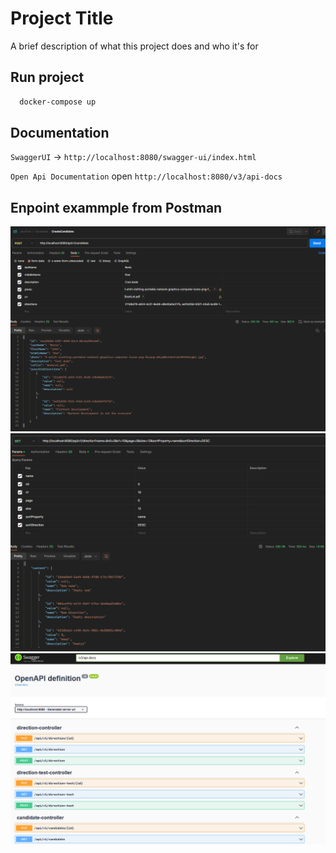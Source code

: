 
# Project Title

A brief description of what this project does and who it's for




## Run project

```bash
  docker-compose up

```
    
## Documentation

`SwaggerUI` ->  `http://localhost:8080/swagger-ui/index.html`

`Open Api Documentation` open `http://localhost:8080/v3/api-docs`

## Enpoint exammple from Postman 

![App Screenshot](https://github.com/Do1ore/candidate-management/blob/master/preview/Screenshot%202023-11-01%20211326.png?raw=true)
![App Screenshot](https://github.com/Do1ore/candidate-management/blob/master/preview/Screenshot%202023-11-01%20212030.png?raw=true)
![App Screenshot](https://github.com/Do1ore/candidate-management/blob/master/preview/Screenshot%202023-11-01%20212142.png?raw=true)

